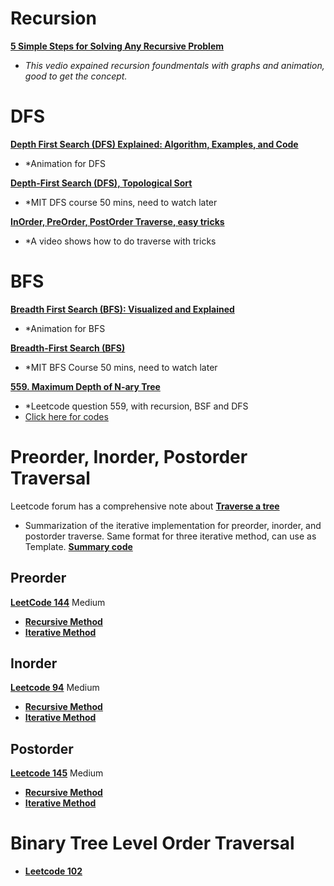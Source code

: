 # Recursion

**[5 Simple Steps for Solving Any Recursive Problem](https://www.youtube.com/watch?v=ngCos392W4w)**
- *This vedio expained recursion foundmentals with graphs and animation, good to get the concept.*

# DFS
**[Depth First Search (DFS) Explained: Algorithm, Examples, and Code](https://www.youtube.com/watch?v=PMMc4VsIacU)**
- *Animation for DFS 

**[Depth-First Search (DFS), Topological Sort](https://www.youtube.com/watch?v=AfSk24UTFS8)**
- *MIT DFS course 50 mins, need to watch later

**[InOrder, PreOrder, PostOrder Traverse, easy tricks](https://www.youtube.com/watch?v=98AGQU0z2wg)**
- *A video shows how to do traverse with tricks

# BFS
**[Breadth First Search (BFS): Visualized and Explained](https://www.youtube.com/watch?v=xlVX7dXLS64)**
- *Animation for BFS

**[Breadth-First Search (BFS)](https://www.youtube.com/watch?v=s-CYnVz-uh4)**
- *MIT BFS Course 50 mins, need to watch later

**[559. Maximum Depth of N-ary Tree](https://www.youtube.com/watch?v=TtAflDtqwVg)**
- *Leetcode question 559, with recursion, BSF and DFS
- [Click here for codes](https://github.com/asrmrc/Data-Structures-and-Algorithms-Notes/blob/main/Recursion.md)


# Preorder, Inorder, Postorder Traversal
Leetcode forum has a comprehensive note about **[Traverse a tree](https://leetcode.com/explore/learn/card/data-structure-tree/134/traverse-a-tree/929/)**
- Summarization of the iterative implementation for preorder, inorder, and postorder traverse. Same format for three iterative method, can use as Template.
**[Summary code](https://leetcode.com/problems/binary-tree-postorder-traversal/discuss/45551/Preorder-Inorder-and-Postorder-Iteratively-Summarization)**
## Preorder
**[LeetCode 144](https://leetcode.com/problems/binary-tree-preorder-traversal/)** Medium
- **[Recursive Method](https://github.com/an-rainbow/Data-Structures-and-Algorithms-Notes/blob/main/PreorderTraversal_Recursive.java)**
- **[Iterative Method](https://github.com/an-rainbow/Data-Structures-and-Algorithms-Notes/blob/main/PreorderTravseral_Iterative.java)**
## Inorder
**[Leetcode 94](https://leetcode.com/problems/binary-tree-inorder-traversal/)** Medium
- **[Recursive Method](https://github.com/an-rainbow/Data-Structures-and-Algorithms-Notes/blob/main/Inordertravseral_recursive.java)**
- **[Iterative Method](https://github.com/an-rainbow/Data-Structures-and-Algorithms-Notes/blob/main/PreorderTravseral_Iterative.java)**
## Postorder
**[Leetcode 145](https://leetcode.com/problems/binary-tree-postorder-traversal/)** Medium
- **[Recursive Method](https://github.com/an-rainbow/Data-Structures-and-Algorithms-Notes/blob/main/PostorderTraversal_Recursive.java)**
- **[Iterative Method](https://github.com/an-rainbow/Data-Structures-and-Algorithms-Notes/blob/main/PostorderTraversal_Iterative.java)**

# Binary Tree Level Order Traversal
- **[Leetcode 102](https://leetcode.com/problems/binary-tree-level-order-traversal/)**
